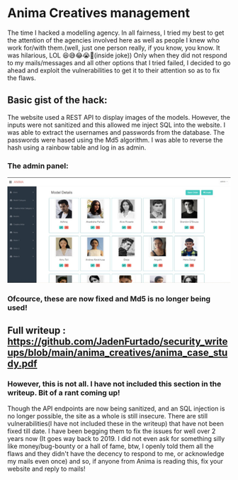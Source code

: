 # Anima Creatives management

The time I hacked a modelling agency. In all fairness, I tried my best to get the attention of the agencies involved here as well as people I knew who work for/with them.(well, just one person really, if you know, you know. It was hilarious, LOL 😆😅😂😭😬(inside joke)) 
Only when they did not respond to my mails/messages and all other options that I tried failed, I decided to go ahead and exploit the vulnerabilities to get it to their attention so as to fix the flaws.

## Basic gist of the hack:
The website used a REST API to display images of the models. However, the inputs were not sanitized and this allowed me inject SQL into the website. I was able to extract the usernames and passwords from the database. The passwords were hased using the Md5 algorithm. I was able to reverse the hash using a rainbow table and log in as admin. 

### The admin panel:

<img src="https://github.com/JadenFurtado/security_writeups/blob/main/anima_creatives/admin.jpg" />

### Ofcource, these are now fixed and Md5 is no longer being used!

## Full writeup : https://github.com/JadenFurtado/security_writeups/blob/main/anima_creatives/anima_case_study.pdf

### However, this is not all. I have not included this section in the writeup. Bit of a rant coming up!

Though the API endpoints are now being sanitized, and an SQL injection is no longer possible, the site as a whole is still insecure. There are still vulnerabilities(I have not included these in the writeup) that have not been fixed till date. I have been begging them to fix the issues for well over 2 years now (It goes way back to 2019. I did not even ask for something silly like money/bug-bounty or a hall of fame, btw, I openly told them all the flaws and they didn't have the decency to respond to me, or acknowledge my mails even once) and so, if anyone from Anima is reading this, fix your website and reply to mails!
